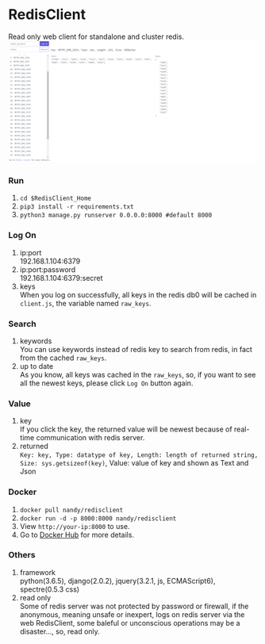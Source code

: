 # RedisClient  
Read only web client for standalone and cluster redis.
![example.png](https://github.com/nloneday/RedisClient/blob/master/example.png)

### Run
1. `cd $RedisClient_Home`
2. `pip3 install -r requirements.txt`
3. `python3 manage.py runserver 0.0.0.0:8000 #default 8000`

### Log On  
1. ip:port  
192.168.1.104:6379  
2. ip:port:password  
192.168.1.104:6379:secret  
3. keys  
When you log on successfully, all keys in the redis db0 will be cached in `client.js`, the variable named `raw_keys`.  

### Search  
1. keywords  
You can use keywords instead of redis key to search from redis, in fact from the cached `raw_keys`.  
2. up to date  
As you know, all keys was cached in the `raw_keys`, so, if you want to see all the newest keys, please click `Log On` button again.  

### Value  
1. key  
If you click the key, the returned value will be newest because of real-time communication with redis server.  
2. returned  
`Key: key, Type: datatype of key, Length: length of returned string, Size: sys.getsizeof(key)`, Value: value of key and shown as Text and Json

### Docker
1. `docker pull nandy/redisclient`
2. `docker run -d -p 8000:8000 nandy/redisclient`
4. View `http://your-ip:8000` to use.
3. Go to [Docker Hub](https://hub.docker.com/r/nandy/redisclient/) for more details.

### Others  
1. framework  
python(3.6.5), django(2.0.2), jquery(3.2.1, js, ECMAScript6), spectre(0.5.3 css)
2. read only  
Some of redis server was not protected by password or firewall, if the anonymous, meaning unsafe or inexpert, logs on redis server via the web RedisClient, some baleful or unconscious operations may be a disaster..., so, read only.